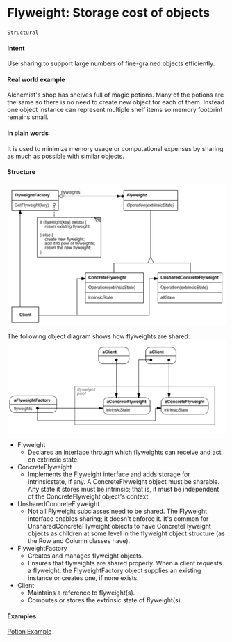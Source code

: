 # Flyweight: Storage cost of **objects**
`Structural`

#### Intent
Use sharing to support large numbers of fine-grained objects efficiently.

#### Real world example
Alchemist's shop has shelves full of magic potions. 
Many of the potions are the same so there is no need to create new object for each of them. 
Instead one object instance can represent multiple shelf items so memory footprint remains small.

#### In plain words
It is used to minimize memory usage or computational expenses by sharing as much as possible with similar objects.

#### Structure
![Flyweight](../../../../../../../config/flyweight.png)

The following object diagram shows how flyweights are shared:
![Flyweight](../../../../../../../config/flyweight_object_store.png)

- Flyweight
	- Declares an interface through which flyweights can receive and act on extrinsic state.
- ConcreteFlyweight
	- Implements the Flyweight interface and adds storage for intrinsicstate, if any. A ConcreteFlyweight object must be sharable. Any state it stores must be intrinsic; that is, it must be independent of the ConcreteFlyweight object's context.
- UnsharedConcreteFlyweight
	- Not all Flyweight subclasses need to be shared. The Flyweight interface enables sharing; it doesn't enforce it. It's common for UnsharedConcreteFlyweight objects to have ConcreteFlyweight objects as children at some level in the flyweight object structure (as the Row and Column classes have).
- FlyweightFactory
	- Creates and manages flyweight objects.
	- Ensures that flyweights are shared properly. When a client requests a flyweight, the FlyweightFactory object supplies an existing instance or creates one, if none exists.
- Client
	- Maintains a reference to flyweight(s).
	- Computes or stores the extrinsic state of flyweight(s).
	
#### Examples
[Potion Example](https://github.com/kalyanramswamy/java-design-patterns/tree/master/flyweight/src/main/java/com/iluwatar/flyweight)